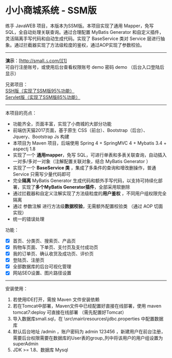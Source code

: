 # 小小商城系统  - SSM版

练手 JavaWEB 项目，本版本为SSM版。本项目实现了通用 Mapper，免写 SQL，全自动处理关联查询。通过合理配置 MyBatis Generator 和自定义插件，灵活隔离手写代码和自动生成代码。实现了 BaseService 类对 Service 层进行抽象。通过拦截器实现了方法级粒度的鉴权，通过AOP实现了参数校验。

---------------------------

**演示**：[http://small.ડ.com/][1]  
可自行注册账号，或使用后台查看权限账号 demo 密码 demo （后台入口登陆后显示）  

兄弟项目：  
[SSH版（实现了SSM版95%功能）][3]  
[Servlet版（实现了SSM版85%功能）][2]  

----------------------------

本项目的亮点：

 * 功能齐全，页面丰富，实现了小商城的大部分功能
 * 前端仿天猫2017页面，基于原生 CSS（前台）、Bootstrap（后台）、Jquery、Bootstrap Js 构建
 * 本项目为 Maven 项目，后端使用 Spring 4 + SpringMVC 4 + Mybatis 3.4 + aspectj 1.8
 * 实现了一个 **通用mapper**，免写 SQL，可进行单表和多表关联查询，自动插入一对多/多对一对象（注解配置关联对象，结合 MyBatis Generator ）
 * 实现了一个 **BaseService 类** ，集成了多条件的查询和增改删操作，普通 Service 只需写少量代码即可
 * 完全**隔离** MyBatis Generator 生成代码和额外手写代码，以支持可持续化部署，实现了**多个MyBatis Generator插件**，全部采用软删除
 * 通过拦截器和自定义注解实现了方法级粒度的**用户鉴权** ，不同用户组权限完全隔离
 * 通过 参数注解 进行方法级**数据校验**，无需额外配置校验类 （通过 AOP 切面实现）
 * 统一的错误处理
  
功能： 

 - [x] 首页、分类页、搜索页、产品页
 - [x] 购物车页面、下单页、支付页及支付成功页
 - [x] 我的订单页、确认收货及成功页、评价页
 - [x] 登陆页、注册页
 - [x] 全部数据库的后台可视化管理
 - [x] 网站SEO设置、图片路径设置

------------------
 
 安装使用：
 
  1. 若使用IDE打开，需按 Maven 文件安装依赖
  2. 若在Tomcat中部署，Maven文件中已经配置好直接在线部署，使用 maven tomcat7:deploy 可直接在线部署 （需先配置好Tomcat）
  3. 导入数据库small.sql，在 \src\main\resources\jdbc.properties 中配置数据库
  4. 默认后台地址 /admin ，账户密码为 admin 123456 ，新建用户在前台注册，需要后台权限需要在数据库的User表的group_列中将该用户的用户组设置为 superAdmin
  5. JDK >= 1.8、数据库 Mysql


  [1]: http://small.ડ.com
  [2]: https://github.com/xenv/S-mall-servlet
  [3]: https://github.com/xenv/S-mall-ssh